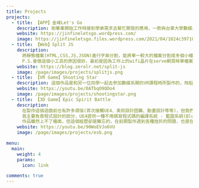 ```yaml
---
title: Projects
projects:
  - title: 【APP】金峰Let's Go
    description: 剛畢業開始工作時接到學弟需求去幫忙開發的應用，一款與台東大學數媒系學生協同製作的在地觀光導覽APP, 使用Unity開發, 已上架至 Google Play/APP store 雙平台。
    website: https://jinfineletsgo.wordpress.com/
    image: https://jinfineletsgo.files.wordpress.com/2021/04/1024c3971024.png?w=388
  - title: 【Web】Split JS
    description:
      將靜態檔案(HTML,CSS,JS,JSON)進行字串分割，能將單一較大的檔案分割成多個小檔案，再zip壓縮下載的純前端網頁小工具。
      P.S.會做這個小工具的原因很妙，最初是因為工作上的wifi晶片在serve網頁時單檔案大小不能超過7KB，印象中是因為傳輸格式使用string所以超過7KB就會被drop掉，後來改成binary就有好一點點，但遇到單檔上百KB的lib一樣會timeout，最後抱著實驗的心態寫一段js程式把 500KB 大小lib的js檔拆成 30 個js檔，gzip過後單檔約5-6KB，在前端將其重新組合並放在script中，居然可以正常使用lib，為了能使用各種lib真的無所不用其極，如果這個工具有更好的用法，請務必告訴我 🥴
    website: https://blog.zerolr.net/split-js
    image: /page/images/projects/splitjs.png
  - title: 【VR Game】Shooting Star
    description: 這個作品是和另一位同學一起去參加數媒系開的VR課程時所製作的，飛船模型是由數媒系的同學製作(很厲害!)，我主要負責程式控制UI、砲台、隕石、飛船的行為，不過原始檔好像沉沒在教育版的google雲端硬碟中就是了，只能看影片囉！
    website: https://youtu.be/0ATbqO9QOo4
    image: /page/images/projects/shootingstar.png
  - title: 【3D Game】Epic Spirit Battle
    description:
      在製作這個遊戲前也有許多煩惱(首次接觸UE4、美術設計困難、動畫設計等等)，但我們還是秉持著對遊戲(Fate系列)的熱忱硬幹出來了(笑)。
      我主要負責程式設計的部分，UE4提供一種不用撰寫程式碼的編譯系統 - 藍圖系統(BluePrint)，像是拼圖一般的把各種程式邏輯、物件連接起來，非常方便，不過一開始接觸還是要嗑完官方的教程(全英文orz)，現在想想也是好玩，多虧這樣在後面製作戰鬥行為時也不用到處翻教程。
      作品雖然上不了檯面，但這個經歷卻是難忘的，在前期製作遇到各種挫折的問題，也是在組員和導師的建議指導下慢慢突破，希望未來能有機會繼續這樣熱血的日子呢! 遊戲檔都還有保留，想玩的可以聯絡我XD 未來有機會再繼續開發遊戲吧。 主企劃 - 溫詠丞， 主程式 - 楊承恩(zero)
    website: https://youtu.be/90WoEVJo6VU
    image: /page/images/projects/esb.png

menu:
  main:
    weight: 4
    params:
      icon: link

comments: true
---
```

